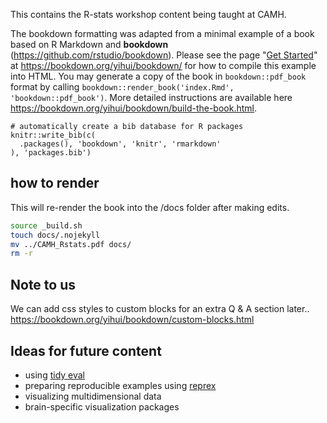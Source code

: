 This contains the R-stats workshop content being taught at CAMH. 


The bookdown formatting was adapted from a minimal example of a book based on R Markdown and **bookdown** (https://github.com/rstudio/bookdown). Please see the page "[Get Started](https://bookdown.org/yihui/bookdown/get-started.html)" at https://bookdown.org/yihui/bookdown/ for how to compile this example into HTML. You may generate a copy of the book in `bookdown::pdf_book` format by calling `bookdown::render_book('index.Rmd', 'bookdown::pdf_book')`. More detailed instructions are available here https://bookdown.org/yihui/bookdown/build-the-book.html.


```{r include=FALSE}
# automatically create a bib database for R packages
knitr::write_bib(c(
  .packages(), 'bookdown', 'knitr', 'rmarkdown'
), 'packages.bib')
```

## how to render

This will re-render the book into the /docs folder after making edits.

```sh
source _build.sh
touch docs/.nojekyll
mv ../CAMH_Rstats.pdf docs/
rm -r 
```

## Note to us

We can add css styles to custom blocks for an extra Q & A section later..
https://bookdown.org/yihui/bookdown/custom-blocks.html

## Ideas for future content
- using [tidy eval](https://tidyeval.tidyverse.org/)
- preparing reproducible examples using [reprex](https://reprex.tidyverse.org/)
- visualizing multidimensional data
- brain-specific visualization packages

